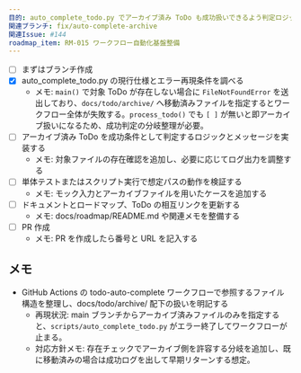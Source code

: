 ```yaml
---
目的: auto_complete_todo.py でアーカイブ済み ToDo も成功扱いできるよう判定ロジックを改善する
関連ブランチ: fix/auto-complete-archive
関連Issue: #144
roadmap_item: RM-015 ワークフロー自動化基盤整備
---
```


- [ ] まずはブランチ作成
- [x] auto_complete_todo.py の現行仕様とエラー再現条件を調べる
  - メモ: `main()` で対象 ToDo が存在しない場合に `FileNotFoundError` を送出しており、`docs/todo/archive/` へ移動済みファイルを指定するとワークフロー全体が失敗する。`process_todo()` でも `[ ]` が無いと即アーカイブ扱いになるため、成功判定の分岐整理が必要。
- [ ] アーカイブ済み ToDo を成功条件として判定するロジックとメッセージを実装する
  - メモ: 対象ファイルの存在確認を追加し、必要に応じてログ出力を調整する
- [ ] 単体テストまたはスクリプト実行で想定パスの動作を検証する
  - メモ: モック入力とアーカイブファイルを用いたケースを追加する
- [ ] ドキュメントとロードマップ、ToDo の相互リンクを更新する
  - メモ: docs/roadmap/README.md や関連メモを整備する
- [ ] PR 作成
  - メモ: PR を作成したら番号と URL を記入する

## メモ
- GitHub Actions の todo-auto-complete ワークフローで参照するファイル構造を整理し、docs/todo/archive/ 配下の扱いを明記する
  - 再現状況: main ブランチからアーカイブ済みファイルのみを指定すると、`scripts/auto_complete_todo.py` がエラー終了してワークフローが止まる。
  - 対応方針メモ: 存在チェックでアーカイブ側を許容する分岐を追加し、既に移動済みの場合は成功ログを出して早期リターンする想定。
